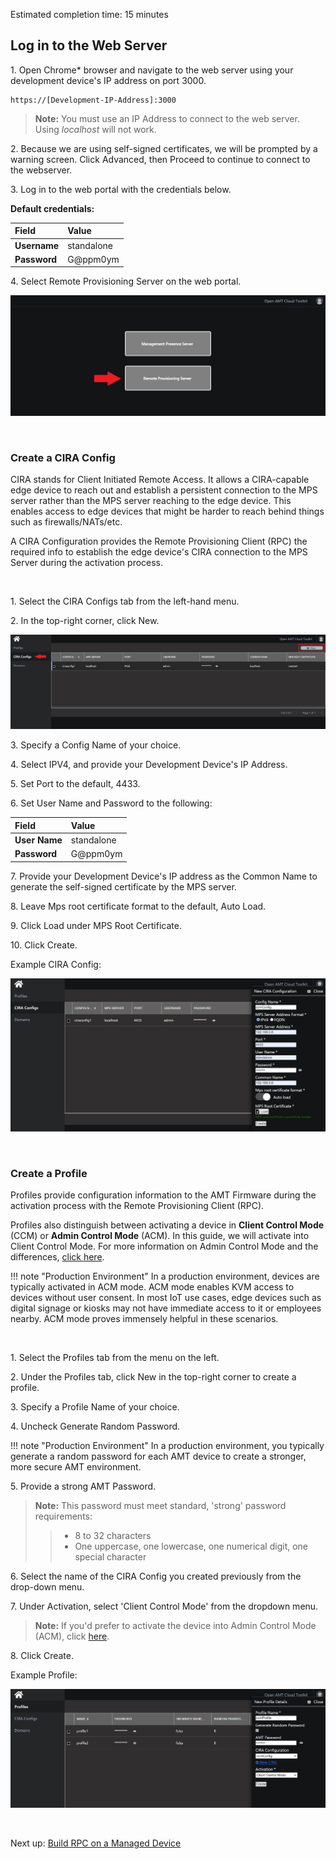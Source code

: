 Estimated completion time: 15 minutes

## Log in to the Web Server

1\. Open Chrome* browser and navigate to the web server using your development device's IP address on port 3000.

```
https://[Development-IP-Address]:3000
```

>**Note:** You must use an IP Address to connect to the web server. Using *localhost* will not work.

2\. Because we are using self-signed certificates, we will be prompted by a warning screen. Click Advanced, then Proceed to continue to connect to the webserver.

3\. Log in to the web portal with the credentials below.

**Default credentials:**

| Field       |  Value    |
| :----------- | :-------------- |
| **Username**| standalone |
| **Password**| G@ppm0ym |

4\. Select Remote Provisioning Server on the web portal.

[![WebUI](../assets/images/WebUI_HomeRPS.png)](../assets/images/WebUI_HomeRPS.png)

<br>


### Create a CIRA Config

CIRA stands for Client Initiated Remote Access.  It allows a CIRA-capable edge device to reach out and establish a persistent connection to the MPS server rather than the MPS server reaching to the edge device.  This enables access to edge devices that might be harder to reach behind things such as firewalls/NATs/etc.

A CIRA Configuration provides the Remote Provisioning Client (RPC) the required info to establish the edge device's CIRA connection to the MPS Server during the activation process.  

<br>

1\. Select the CIRA Configs tab from the left-hand menu.

2\. In the top-right corner, click New.

[![RPS](../assets/images/RPS_NewCIRAConfig.png)](../assets/images/RPS_NewCIRAConfig.png)

3\. Specify a Config Name of your choice.

4\. Select IPV4, and provide your Development Device's IP Address.

5\. Set Port to the default, 4433.

6\. Set User Name and Password to the following:

| Field       |  Value    |
| :----------- | :-------------- |
| **User Name**| standalone |
| **Password**| G@ppm0ym |
    

7\. Provide your Development Device's IP address as the Common Name to generate the self-signed certificate by the MPS server.

8\. Leave Mps root certificate format to the default, Auto Load.

9\. Click Load under MPS Root Certificate.

10\. Click Create.

Example CIRA Config:
    
[![RPS](../assets/images/RPS_CreateCIRAConfig.png)](../assets/images/RPS_CreateCIRAConfig.png)

<br>

### Create a Profile

Profiles provide configuration information to the AMT Firmware during the activation process with the Remote Provisioning Client (RPC).

Profiles also distinguish between activating a device in **Client Control Mode** (CCM) or **Admin Control Mode** (ACM). In this guide, we will activate into Client Control Mode. For more information on Admin Control Mode and the differences, [click here](../Tutorials/acmActivation.md).

!!! note "Production Environment"
        In a production environment, devices are typically activated in ACM mode.  ACM mode enables KVM access to devices without user consent. In most IoT use cases, edge devices such as digital signage or kiosks may not have immediate access to it or employees nearby.  ACM mode proves immensely helpful in these scenarios.

<br>

1\. Select the Profiles tab from the menu on the left.

2\. Under the Profiles tab, click New in the top-right corner to create a profile.

3\. Specify a Profile Name of your choice.

4\. Uncheck Generate Random Password.

!!! note "Production Environment"
        In a production environment, you typically generate a random password for each AMT device to create a stronger, more secure AMT environment.

5\. Provide a strong AMT Password. 
    
>**Note:** This password must meet standard, 'strong' password requirements:    
>> - 8 to 32 characters
>> - One uppercase, one lowercase, one numerical digit, one special character

6\. Select the name of the CIRA Config you created previously from the drop-down menu.

7\. Under Activation, select 'Client Control Mode' from the dropdown menu.

>**Note:** If you'd prefer to activate the device into Admin Control Mode (ACM), click [here](../Tutorials/acmActivation.md).

8\. Click Create.

Example Profile:

[![RPS](../assets/images/RPS_CreateProfile.png)](../assets/images/RPS_CreateProfile.png)

<br>

Next up: [Build RPC on a Managed Device](../General/buildRPC.md)
